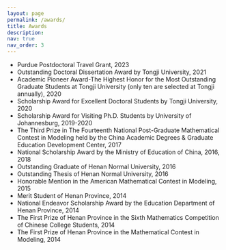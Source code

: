```yaml
---
layout: page
permalink: /awards/
title: Awards
description: 
nav: true
nav_order: 3
---
```


- Purdue Postdoctoral Travel Grant, 2023
- Outstanding Doctoral Dissertation Award by Tongji University, 2021
- Academic Pioneer Award-The Highest Honor for the Most Outstanding Graduate Students at Tongji University (only ten are selected at Tongji annually), 2020
- Scholarship Award for Excellent Doctoral Students by Tongji University, 2020
- Scholarship Award for Visiting Ph.D. Students by University of Johannesburg, 2019-2020
- The Third Prize in The Fourteenth National Post-Graduate Mathematical Contest in Modeling held by the China Academic Degrees & Graduate Education Development Center, 2017
- National Scholarship Award by the Ministry of Education of China, 2016, 2018
- Outstanding Graduate of Henan Normal University, 2016
- Outstanding Thesis of Henan Normal University, 2016
- Honorable Mention in the American Mathematical Contest in Modeling, 2015
- Merit Student of Henan Province, 2014     
- National Endeavor Scholarship Award by the Education Department of Henan Province, 2014
- The First Prize of Henan Province in the Sixth Mathematics Competition of Chinese College Students, 2014
- The First Prize of Henan Province in the Mathematical Contest in Modeling, 2014

